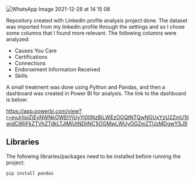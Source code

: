 ![WhatsApp Image 2021-12-28 at 14 15 08](https://user-images.githubusercontent.com/57303349/147590661-dfe11652-984a-43aa-8ac6-840f0dd3f85e.jpeg)

Repository created with LinkedIn profile analysis project done.
The dataset was imported from my linkedin profile through the settings and so I chose some columns that I found more relevant.
The following columns were analyzed:

- Causes You Care
- Certifications
- Connections
- Endorsement Information Received
- Skills

A small treatment was done using Python and Pandas, and then a dashboard was created in Power BI for analysis.
The link to the dashboard is below:

https://app.powerbi.com/view?r=eyJrIjoiZjEyNWNkOWEtYjUyYi00NzBjLWEzOGQtNTQwNGUxYzU2ZmU1IiwidCI6IjFkZTVhZTdkLTJlMjUtNDliNC1iOGMwLWUyOGZmZTUzMDgwYSJ9


## Libraries

The following libraries/packages need to be installed before running the project:

```bash
pip install pandas
```
